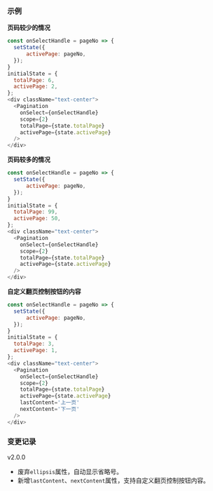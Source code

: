 ### 示例

**页码较少的情况**

```js
const onSelectHandle = pageNo => {
  setState({
      activePage: pageNo,
  });
}
initialState = {
  totalPage: 6,
  activePage: 2,
};
<div className="text-center">
  <Pagination
    onSelect={onSelectHandle}
    scope={2}
    totalPage={state.totalPage}
    activePage={state.activePage}
  />
</div>
```

**页码较多的情况**

```js
const onSelectHandle = pageNo => {
  setState({
      activePage: pageNo,
  });
}
initialState = {
  totalPage: 99,
  activePage: 50,
};
<div className="text-center">
  <Pagination
    onSelect={onSelectHandle}
    scope={2}
    totalPage={state.totalPage}
    activePage={state.activePage}
  />
</div>
```

**自定义翻页控制按钮的内容**

```js
const onSelectHandle = pageNo => {
  setState({
      activePage: pageNo,
  });
}
initialState = {
  totalPage: 3,
  activePage: 1,
};
<div className="text-center">
  <Pagination
    onSelect={onSelectHandle}
    scope={2}
    totalPage={state.totalPage}
    activePage={state.activePage}
    lastContent='上一页'
    nextContent='下一页'
  />
</div>
```

### 变更记录
v2.0.0
- 废弃`ellipsis`属性，自动显示省略号。
- 新增`lastContent`、`nextContent`属性，支持自定义翻页控制按钮内容。
